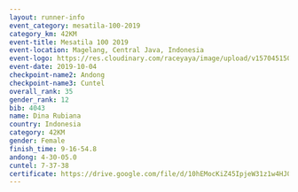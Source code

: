 ```yaml
---
layout: runner-info 
event_category: mesatila-100-2019 
category_km: 42KM 
event-title: Mesatila 100 2019 
event-location: Magelang, Central Java, Indonesia 
event-logo: https://res.cloudinary.com/raceyaya/image/upload/v1570451507/logo/mesastila100_jin7bl.jpg 
event-date: 2019-10-04 
checkpoint-name2: Andong 
checkpoint-name3: Cuntel 
overall_rank: 35
gender_rank: 12
bib: 4043
name: Dina Rubiana
country: Indonesia
category: 42KM
gender: Female
finish_time: 9-16-54.8
andong: 4-30-05.0
cuntel: 7-37-38
certificate: https://drive.google.com/file/d/10hEMocKiZ45IpjeW31z1w4HJ0tEtOG91/view?usp=sharing
---
```

